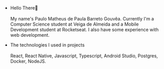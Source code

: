 - Hello There👋 <br /><br />
My name's Paulo Matheus de Paula Barreto Gouvêa. Currently I'm a Computer Science student at Veiga de Almeida and a Mobile Development student at Rocketseat. I 
also have some experience with web development.

- The technologies I used in projects <br /><br />
React, React Native, Javascript, Typescript, Android Studio, Postgres, Docker, NodeJS.
